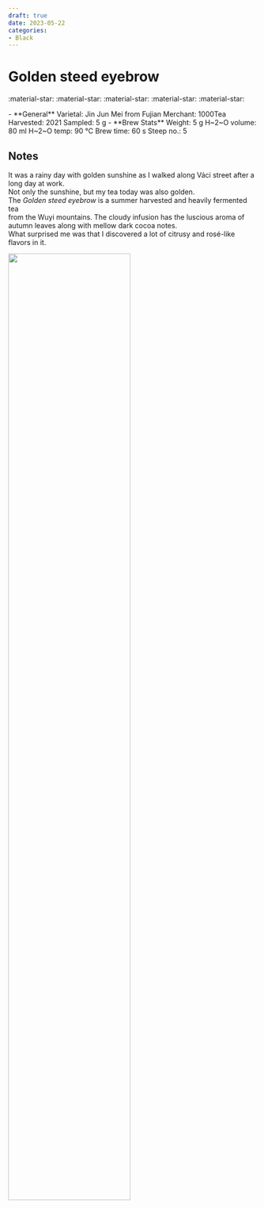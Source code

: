 ```yaml
---
draft: true
date: 2023-05-22
categories:
- Black
---
```

# Golden steed eyebrow

:material-star: :material-star: :material-star: :material-star: :material-star:

<div class="grid cards" markdown>
- **General**  
Varietal: Jin Jun Mei from Fujian  
Merchant: 1000Tea  
Harvested: 2021  
Sampled: 5 g  
- **Brew Stats**  
Weight: 5 g   
H~2~O volume: 80 ml  
H~2~O temp: 90 °C   
Brew time: 60 s  
Steep no.: 5  
</div>

## Notes

It was a rainy day with golden sunshine as I walked along Váci street after a long day at work.  
Not only the sunshine, but my tea today was also golden.   
The _Golden steed eyebrow_ is a summer harvested and heavily fermented tea  
from the Wuyi mountains. The cloudy infusion has the luscious aroma of autumn leaves along with mellow dark cocoa notes.  
What surprised me was that I discovered a lot of citrusy and rosé-like flavors in it.

<img src="/img/wheel/golden_steed_eyebrow.svg" width="70%"></img>

<div style="visibility: hidden">
................................................................................................................................................................................................
</div>


